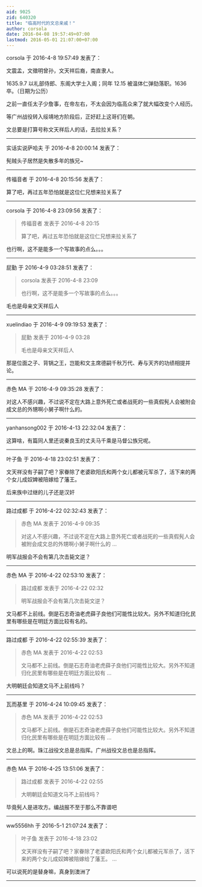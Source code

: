 ```yaml
---
aid: 9025
zid: 640320
title: "临高时代的文总亲戚！"
author: corsola
date: 2016-04-08 19:57:49+07:00
lastmod: 2016-05-01 21:07:00+07:00
---
```


corsola 于 2016-4-8 19:57:49 发表了：

文震孟，文徵明曾孙，文天祥后裔，南直隶人。

1635.9.7 以礼部侍郎、东阁大学士入阁；同年 12.15 被温体仁弹劾落职。1636 卒。（日期为公历）

之前一直任太子少詹事，在帝左右，不太会因为临高众来了就大幅改变个人经历。

等广州战役转入绥靖地方阶段后，正好赶上这哥们在朝。

文总要是打算号称文天祥后人的话，去拉拉关系？

---

实话实说萨哈夫 于 2016-4-8 20:00:14 发表了：

髡贼头子居然是失散多年的族兄~

---

传福音者 于 2016-4-8 20:15:56 发表了：

算了吧，再过五年恐怕就是这位仁兄想来拉关系了

---

corsola 于 2016-4-8 23:09:56 发表了：

> 传福音者 发表于 2016-4-8 20:15
>
> 算了吧，再过五年恐怕就是这位仁兄想来拉关系了

也行啊，这不是能多一个写故事的点么。。。

---

屁勤 于 2016-4-9 03:28:51 发表了：

> corsola 发表于 2016-4-8 23:09
>
> 也行啊，这不是能多一个写故事的点么。。。

毛也是母亲文天祥后人

---

xuelindiao 于 2016-4-9 09:19:53 发表了：

> 屁勤 发表于 2016-4-9 03:28
>
> 毛也是母亲文天祥后人

那是位面之子、背锅之王，岂能和文主席德嗣千秋万代、寿与天齐的功绩相提并论。

---

赤色 MA 于 2016-4-9 09:35:28 发表了：

对这人不感兴趣，不过说不定在大路上意外死亡或者战死的一些真假髡人会被附会成文总的外甥啊小舅子啊什么的。

---

yanhansong002 于 2016-4-13 22:32:04 发表了：

这算啥，有篇同人里还说秦良玉的丈夫马千乘是马督公族兄呢。

---

叶子鱼 于 2016-4-18 23:02:51 发表了：

文天祥没有子嗣了吧？家眷除了老婆欧阳氏和两个女儿都被元军杀了，活下来的两个女儿成奴婢被陪嫁给了藩王。

后来族中过继的儿子还是汉奸

---

路过成都 于 2016-4-22 02:32:43 发表了：

> 赤色 MA 发表于 2016-4-9 09:35
>
> 对这人不感兴趣，不过说不定在大路上意外死亡或者战死的一些真假髡人会被附会成文总的外甥啊小舅子啊什么的 ...

明军战报会不会有第几次击毙文逆？

---

赤色 MA 于 2016-4-22 02:53:10 发表了：

> 路过成都 发表于 2016-4-22 02:32
>
> 明军战报会不会有第几次击毙文逆？

文马都不上前线。倒是石志奇油老虎薛子良他们可能性比较大。另外不知道归化民里有哪些是在明廷方面比较有名的。

---

路过成都 于 2016-4-22 02:55:39 发表了：

> 赤色 MA 发表于 2016-4-22 02:53
>
> 文马都不上前线。倒是石志奇油老虎薛子良他们可能性比较大。另外不知道归化民里有哪些是在明廷方面比较有 ...

大明朝廷会知道文马不上前线吗？

---

瓦而基里 于 2016-4-24 10:09:45 发表了：

> 赤色 MA 发表于 2016-4-22 02:53
>
> 文马都不上前线。倒是石志奇油老虎薛子良他们可能性比较大。另外不知道归化民里有哪些是在明廷方面比较有 ...

文总上的啊。珠江战役文总是总指挥。广州战役文总也是总指挥。

---

赤色 MA 于 2016-4-25 13:51:06 发表了：

> 路过成都 发表于 2016-4-22 02:55
>
> 大明朝廷会知道文马不上前线吗？

毕竟髡人是进攻方。编战报不至于那么不靠谱吧

---

ww5556hh 于 2016-5-1 21:07:24 发表了：

> 叶子鱼 发表于 2016-4-18 23:02
>
> 文天祥没有子嗣了吧？家眷除了老婆欧阳氏和两个女儿都被元军杀了，活下来的两个女儿成奴婢被陪嫁给了藩王。 ...

可以说死的是替身嘛，真身到澳洲了

---
